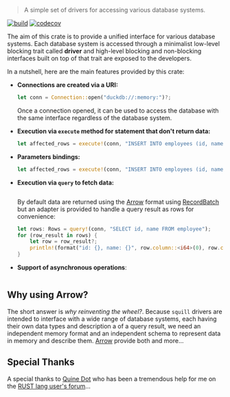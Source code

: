 > A simple set of drivers for accessing various database systems.

[![build](https://img.shields.io/github/actions/workflow/status/squill-app/squill-drivers/check.yml?style=for-the-badge)](https://github.com/squill-app/squill-drivers/actions/workflows/check.yml)
[![codecov](https://img.shields.io/codecov/c/gh/squill-app/squill-drivers/settings/badge.svg?token=MZQU5H90OW&style=for-the-badge&logo=codecov)](https://codecov.io/github/squill-app/squill-drivers)

The aim of this crate is to provide a unified interface for various database systems. Each database system is accessed
through a minimalist low-level blocking trait called **driver** and high-level blocking and non-blocking interfaces
built on top of that trait are exposed to the developers.

In a nutshell, here are the main features provided by this crate:

- **Connections are created via a URI:**

  ```rust
  let conn = Connection::open("duckdb://:memory:")?;
  ```

  Once a connection opened, it can be used to access the database with the same interface regardless of the database
  system.

- **Execution via `execute` method for statement that don't return data:**

  ```rust
  let affected_rows = execute!(conn, "INSERT INTO employees (id, name) VALUES (1, 'McFly')");
  ```

- **Parameters bindings:**

  ```rust
  let affected_rows = execute!(conn, "INSERT INTO employees (id, name) VALUES (?, ?)", 1, "Mc Fly");
  ```

- **Execution via `query` to fetch data:**

  ```rust

  ```

  By default data are returned using the [Arrow](https://arrow.apache.org) format using
  [RecordBatch](https://docs.rs/arrow-array/52.0.0/arrow_array/struct.RecordBatch.html) but an adapter is provided to
  handle a query result as rows for convenience:

  ```rust
  let rows: Rows = query!(conn, "SELECT id, name FROM employee");
  for (row_result in rows) {
      let row = row_result?;
      println!(format("id: {}, name: {}", row.column::<i64>(0), row.column::<String>(1)));
  }
  ```

- **Support of asynchronous operations**:

  ```

  ```

## Why using Arrow?

The short answer is _why reinventing the wheel?_. Because `squill` drivers are intended to interface with a wide range
of database systems, each having their own data types and description a of a query result, we need an independent memory
format and an independent schema to represent data in memory and describe them.
[Arrow](https://arrow.apache.org/docs/python/api/datatypes.html#data-types-and-schemas) provide both and more...

## Special Thanks

A special thanks to [Quine Dot](https://users.rust-lang.org/u/quinedot/summary) who has been a tremendous help for me
on the [RUST lang user's forum](https://users.rust-lang.org)...
